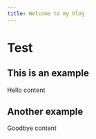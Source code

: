 ```yaml
---
title: Welcome to my blog
---
```


# Test

## This is an example

Hello content

## Another example

Goodbye content
